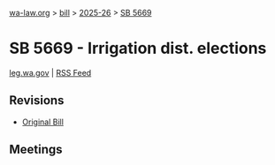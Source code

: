 [wa-law.org](/) > [bill](/bill/) > [2025-26](/bill/2025-26/) > [SB 5669](/bill/2025-26/sb/5669/)

# SB 5669 - Irrigation dist. elections
[leg.wa.gov](https://app.leg.wa.gov/billsummary?BillNumber=5669&Year=2025&Initiative=false) | [RSS Feed](./rss.xml)

## Revisions
* [Original Bill](1/)

## Meetings